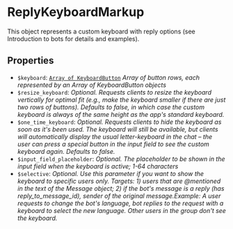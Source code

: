 # ReplyKeyboardMarkup	

This object represents a custom keyboard with reply options (see Introduction to bots for details and examples).	

## Properties	

- `$keyboard`: [`Array of KeyboardButton`](KeyboardButton.md) _Array of button rows, each represented by an Array of KeyboardButton objects_
- `$resize_keyboard`: _Optional. Requests clients to resize the keyboard vertically for optimal fit (e.g., make the keyboard smaller if there are just two rows of buttons). Defaults to false, in which case the custom keyboard is always of the same height as the app's standard keyboard._
- `$one_time_keyboard`: _Optional. Requests clients to hide the keyboard as soon as it's been used. The keyboard will still be available, but clients will automatically display the usual letter-keyboard in the chat – the user can press a special button in the input field to see the custom keyboard again. Defaults to false._
- `$input_field_placeholder`: _Optional. The placeholder to be shown in the input field when the keyboard is active; 1-64 characters_
- `$selective`: _Optional. Use this parameter if you want to show the keyboard to specific users only. Targets: 1) users that are @mentioned in the text of the Message object; 2) if the bot's message is a reply (has reply_to_message_id), sender of the original message.Example: A user requests to change the bot's language, bot replies to the request with a keyboard to select the new language. Other users in the group don't see the keyboard._

